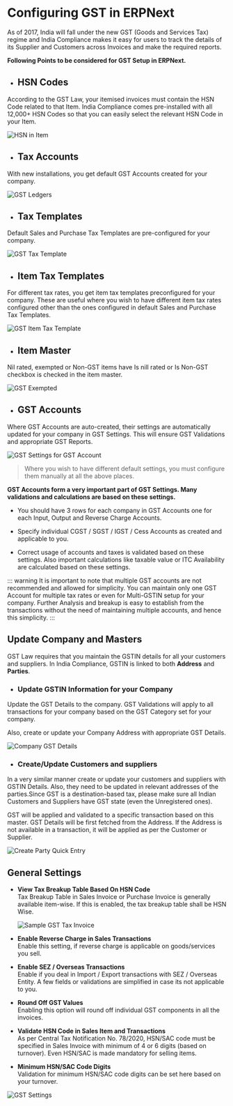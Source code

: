 # Configuring GST in ERPNext

As of 2017, India will fall under the new GST (Goods and Services Tax) regime and India Compliance makes it easy for users to track the details of its Supplier and Customers across Invoices and make the required reports.

**Following Points to be considered for GST Setup in ERPNext.**

- ## HSN Codes

According to the GST Law, your itemised invoices must contain the HSN Code related to that Item. India Compliance comes pre-installed with all 12,000+ HSN Codes so that you can easily select the relevant HSN Code in your Item.

![HSN in Item](./assets/hsn_item.gif)

- ## Tax Accounts

With new installations, you get default GST Accounts created for your company.

![GST Ledgers](./assets/gst_ledger.png)

- ## Tax Templates

Default Sales and Purchase Tax Templates are pre-configured for your company.

![GST Tax Template](./assets/gst_tax_template.png)

- ## Item Tax Templates

For different tax rates, you get item tax templates preconfigured for your company. These are useful where you wish to have different item tax rates configured other than the ones configured in default Sales and Purchase Tax Templates.

![GST Item Tax Template](./assets/gst_item_tax_template.png)

- ## Item Master
Nil rated, exempted or Non-GST items have Is nill rated or Is Non-GST checkbox is checked in the item master.

![GST Exempted](./assets/gst_item.png)

- ## GST Accounts

Where GST Accounts are auto-created, their settings are automatically updated for your company in GST Settings. This will ensure GST Validations and appropriate GST Reports.

![GST Settings for GST Account](./assets/gst_settings_accounts.png)

> Where you wish to have different default settings, you must configure them manually at all the above places. 

**GST Accounts form a very important part of GST Settings. Many validations and calculations are based on these settings.**

- You should have 3 rows for each company in GST Accounts one for each Input, Output and Reverse Charge Accounts.

- Specify individual CGST / SGST / IGST / Cess Accounts as created and applicable to you.

- Correct usage of accounts and taxes is validated based on these settings. Also important calculations like taxable value or ITC Availability are calculated based on these settings.

::: warning
 It is important to note that multiple GST accounts are not recommended and allowed for simplicity. You can maintain only one GST Account for multiple tax rates or even for Multi-GSTIN setup for your company. Further Analysis and breakup is easy to establish from the transactions without the need of maintaining multiple accounts, and hence this simplicity.
 :::

## Update Company and Masters

GST Law requires that you maintain the GSTIN details for all your customers and suppliers. In India Compliance, GSTIN is linked to both **Address** and **Parties**.

- ### Update GSTIN Information for your Company

Update the GST Details to the company. GST Validations will apply to all transactions for your company based on the GST Category set for your company.

Also, create or update your Company Address with appropriate GST Details.

![Company GST Details](./assets/company_gst_details.gif)

- ### Create/Update Customers and suppliers


In a very similar manner create or update your customers and suppliers with GSTIN Details. Also, they need to be updated in relevant addresses of the parties.Since GST is a destination-based tax, please make sure all Indian Customers and Suppliers have GST state (even the Unregistered ones).

GST will be applied and validated to a specific transaction based on this master. GST Details will be first fetched from the Address. If the Address is not available in a transaction, it will be applied as per the Customer or Supplier.

![Create Party Quick Entry](./assets/create_party_quick_entry.gif) 



## General Settings

- **View Tax Breakup Table Based On HSN Code**  
     Tax Breakup Table in Sales Invoice or Purchase Invoice is generally available item-wise. If this is enabled, the tax breakup table shall be HSN Wise.

    ![Sample GST Tax Invoice](./assets/sample_gst_tax_invoice.png)

- **Enable Reverse Charge in Sales Transactions**   
    Enable this setting, if reverse charge is applicable on goods/services you sell.

- **Enable SEZ / Overseas Transactions**   
    Enable if you deal in Import / Export transactions with SEZ / Overseas Entity. A few fields or validations are simplified in case its not applicable to you.

- **Round Off GST Values**  
    Enabling this option will round off individual GST components in all the invoices.

- **Validate HSN Code in Sales Item and Transactions**  
    As per Central Tax Notification No. 78/2020, HSN/SAC code must be specified in Sales Invoice with minimum of 4 or 6 digits (based on turnover). Even HSN/SAC is made mandatory for selling items.

- **Minimum HSN/SAC Code Digits**     
    Validation for minimum HSN/SAC code digits can be set here based on your turnover.

![GST Settings](./assets/gst_settings.png)
